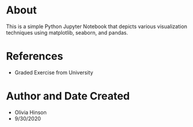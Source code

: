 # About
This is a simple Python Jupyter Notebook that depicts various visualization techniques using matplotlib, seaborn, and pandas.

# References
- Graded Exercise from University

# Author and Date Created
- Olivia Hinson
- 9/30/2020
